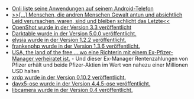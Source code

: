 * [Onli liste seine Anwendungen auf seinem Android-Telefon](https://www.onli-blogging.de/2468/Meine-Appliste-fuer-Android-2024,-F-Droid.html)
* [>>[...] Menschen, die and­ren Men­schen Gewalt antun und absicht­lich Leid ver­ur­sa­chen, waren, sind und blei­ben schlicht das Letzte<<](https://tuxproject.de/blog/2024/12/gewalt-jemand-letzte-menschen/)
* [OpenShot wurde in der Version 3.3 veröffentlicht](https://www.phoronix.com/news/OpenShot-3.3-Released)
* [Darktable wurde in der Version 5.0.0 veröffentlicht.](https://lwn.net/Articles/1003200/)
* [elysia wurde in der Version 1.2.2 veröffentlicht.](https://github.com/elysiajs/elysia/releases/tag/1.2.2)
* [frankenphp wurde in der Version 1.3.6 veröffentlicht.](https://github.com/dunglas/frankenphp/releases/tag/v1.3.6)
* [USA, the land of the free ... wo eine Richterin mit einem Ex-Pfizer-Manager verheiratet ist.](https://blog.fefe.de/?ts=999460f3) - Und dieser Ex-Manager Rentenzahlungen von Pfizer erhält und beide Pfizer-Aktien im Wert von nahezu einer Millionen USD halten
* [xrdp wurde in der Version 0.10.2 veröffentlicht.](https://github.com/neutrinolabs/xrdp/releases/tag/v0.10.2)
* [davx5-ose wurde in der Version 4.4.5-ose veröffentlicht.](https://github.com/bitfireAT/davx5-ose/releases/tag/v4.4.5-ose)
* [libcamera wurde in der Version 0.4 veröffentlicht.](https://www.phoronix.com/news/libcamera-0.4-Released)
